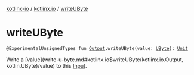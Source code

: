[kotlinx-io](../index.md) / [kotlinx.io](index.md) / [writeUByte](./write-u-byte.md)

# writeUByte

`@ExperimentalUnsignedTypes fun `[`Output`](-output/index.md)`.writeUByte(value: `[`UByte`](https://kotlinlang.org/api/latest/jvm/stdlib/kotlin/-u-byte/index.html)`): `[`Unit`](https://kotlinlang.org/api/latest/jvm/stdlib/kotlin/-unit/index.html)

Write a [value](write-u-byte.md#kotlinx.io$writeUByte(kotlinx.io.Output, kotlin.UByte)/value) to this [Input](-input/index.md).

